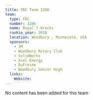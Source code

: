 ```yaml
---
title: FRC Team 3206
team:
  type: FRC
  number: 3206
  name: Royal T-Wrecks
  rookie_year: 2010
  location: Woodbury , Minnesota, USA
  sponsors:
    - 3M
    - Woodbury Rotary Club
    - SolidWorks
    - Xcel Energy
    - DuFresne
    - Woodbury Senior High
  links:
    Website: 
---
```

No content has been added for this team